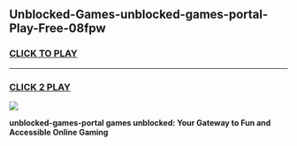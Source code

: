 
## Unblocked-Games-unblocked-games-portal-Play-Free-08fpw
<h3>
<a href="https://premium76.site?title=unblocked-games-portal&ref=17A">CLICK TO PLAY</a></h3>
<hr>

<h3>
<a href="https://premium76.site?title=unblocked-games-portal&ref=17A">CLICK 2 PLAY</a>
  
</h3>

<a href="https://premium76.site?title=unblocked-games-portal&ref=17A"><img src="https://clearcache.store/games.png"></a>


**unblocked-games-portal games unblocked: Your Gateway to Fun and Accessible Online Gaming**
